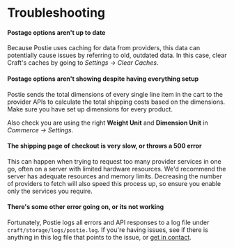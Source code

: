# Troubleshooting

#### Postage options aren't up to date
Because Postie uses caching for data from providers, this data can potentially cause issues by referring to old, outdated data. In this case, clear Craft's caches by going to _Settings → Clear Caches_.

#### Postage options aren't showing despite having everything setup
Postie sends the total dimensions of every single line item in the cart to the provider APIs to calculate the total shipping costs based on the dimensions. Make sure you have set up dimensions for every product.

Also check you are using the right **Weight Unit** and **Dimension Unit** in _Commerce → Settings_.

#### The shipping page of checkout is very slow, or throws a 500 error
This can happen when trying to request too many provider services in one go, often on a server with limited hardware resources. We'd recommend the server has adequate resources and memory limits. Decreasing the number of providers to fetch will also speed this process up, so ensure you enable only the services you require.

#### There's some other error going on, or its not working
Fortunately, Postie logs all errors and API responses to a log file under `craft/storage/logs/postie.log`. If you're having issues, see if there is anything in this log file that points to the issue, or [get in contact](/contact).